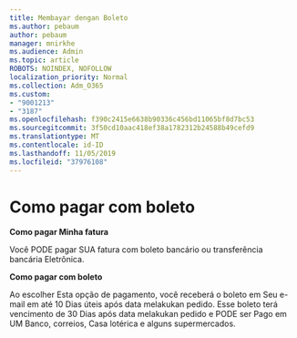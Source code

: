 ```yaml
---
title: Membayar dengan Boleto
ms.author: pebaum
author: pebaum
manager: mnirkhe
ms.audience: Admin
ms.topic: article
ROBOTS: NOINDEX, NOFOLLOW
localization_priority: Normal
ms.collection: Adm_O365
ms.custom:
- "9001213"
- "3187"
ms.openlocfilehash: f390c2415e6638b90336c456bd11065bf8d7bc53
ms.sourcegitcommit: 3f50cd10aac418ef38a1782312b24588b49cefd9
ms.translationtype: MT
ms.contentlocale: id-ID
ms.lasthandoff: 11/05/2019
ms.locfileid: "37976108"
---
```

# <a name="como-pagar-com-boleto"></a>Como pagar com boleto

**Como pagar Minha fatura**

Você PODE pagar SUA fatura com boleto bancário ou transferência bancária Eletrônica.

**Como pagar com boleto**

Ao escolher Esta opção de pagamento, você receberá o boleto em Seu e-mail em até 10 Dias úteis após data melakukan pedido. Esse boleto terá vencimento de 30 Dias após data melakukan pedido e PODE ser Pago em UM Banco, correios, Casa lotérica e alguns supermercados. 